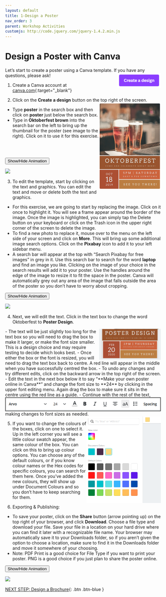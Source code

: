 ```yaml
---
layout: default
title: 1-Design a Poster
nav_order: 3
parent: Workshop Activities
customjs: http://code.jquery.com/jquery-1.4.2.min.js
---
```

# Design a Poster with Canva 
Let’s start to create a poster using a Canva template. If you have any questions, please ask!
<img src="images/canva-poster-01.png" style="float:right;width:140px;" alt="poster template.">

1. Create a Canva account at [canva.com](https://www.canva.com/){:target="_blank"}

2. Click on the **Create a design** button on the top right of the screen. <img src="images/canva-poster-oktoberfest.png" style="float:right;width:200px;" alt="poster template.">
  - Type **poster** in the search box and then click on **poster** just below the search box.
  - Type in **Oktoberfest brown** into the search bar on the left to bring up the thumbnail for the poster (see image to the right). Click on it to use it for this exercise.

  <br>
  <br>

   <button onclick="toggle('gif1')">Show/Hide Animation</button>
   <div id="gif1">
   <img src="images/gifs/canva-poster-01.gif">
   </div>  

3. To edit the template, start by clicking on the text and graphics. You can edit the text and move or delete both the text and graphics.
  - For this exercise, we are going to start by replacing the image. Click on it once to highlight it. You will see a frame appear around the border of the image. Once the image is highlighted, you can simply tap the Delete button on your keyboard or click on the Trash icon in the upper right corner of the screen to delete the image.
  - To find a new photo to replace it, mouse over to the menu on the left side of your screen and click on **More**. This will bring up some additional image search options. Click on the **Pixabay** icon to add it to your left sidebar menu. 
  - A search bar will appear at the top with “Search Pixabay for free images” in grey in it. Use this search bar to search for the word **laptop** and find an image you like. Clicking on the image of your choice in the search results will add it to your poster. Use the handles around the edge of the image to resize it to fit the space in the poster. Canva will automatically grey out any area of the image that falls outside the area of the poster so you don’t have to worry about cropping. 

   <button onclick="toggle('gif2')">Show/Hide Animation</button>
   <div id="gif2">
   <img src="images/gifs/canva-poster-02.gif">
   </div>  

4. Next, we will edit the text. Click in the text box to change the word Oktoberfest to **Poster Design**. 
  <img src="images//canva-poster-05.png" style="float:right;width:200px;" alt="colour editing boxes."> 
 - The text will be just slightly too long for the text box so you will need to drag the box to make it larger, or make the font size smaller. This is a design choice and may require testing to decide which looks best. 
  - Once either the box or the font is resized, you will need to drag the text box back to centre. A red line will appear in the middle when you have successfully centred the box. 
  - To undo any changes and try different edits, click on the backward arrow in the top right of the screen. 
  - Edit the text in the next box below it to say “**Make your own poster online in Canva**” and change the font size to **24** by clicking in the upper font editing menu. Again drag the box to make sure it sits in the centre using the red line as a guide.
  <img src="images/canva-poster-07.png" style="float:right;width:500px; border:2px solid #555" alt="text toolbar"> 
  - Continue with the rest of the text, making changes to font sizes as needed. 
  <img src="images//canva-poster-06.png" style="float:right;width:240px;" alt="colour editing boxes."> 

5. If you want to change the colours of the boxes, click on one to select it. Up in the left corner you will see a little colour swatch appear, the same colour of the box. You can click on this to bring up colour options. You can choose any of the default colours, or if you know colour names or the Hex codes for specific colours, you can search for them here. Once you’ve added the new colours, they will show up under Document Colours and so you don’t have to keep searching for them.

6. Exporting & Publishing:
  - To save your poster, click on the **Share** button (arrow pointing up) on the top right of your browser, and click **Download**. Choose a file type and download your file.  Save your file in a location on your hard drive where you can find it later with a recognizable file name. Your browser may automatically save it to your Downloads folder, so if you aren’t given the option to choose a location, make sure to find it in the Downloads folder and move it somewhere of your choosing.
  - Note: PDF Print is a good choice for File Type if you want to print your poster. PNG is a good choice if you just plan to share the poster online. 

   <button onclick="toggle('gif3')">Show/Hide Animation</button>
    <div id="gif3">
    <img src="images/gifs/canva-poster-03.gif">
    </div>  

 <script>  

    function toggle(input) {
        var x = document.getElementById(input);
        if (x.style.display === "none") {
            x.style.display = "block";
        } else {
            x.style.display = "none";
        }
    }
</script>

[NEXT STEP: Design a Brochure](canva-brochure.html){: .btn .btn-blue }
